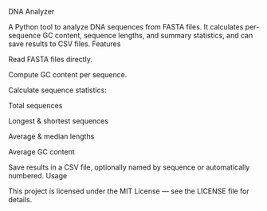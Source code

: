 DNA Analyzer

A Python tool to analyze DNA sequences from FASTA files.
It calculates per-sequence GC content, sequence lengths, and summary statistics, and can save results to CSV files.
Features

Read FASTA files directly.

Compute GC content per sequence.

Calculate sequence statistics:

Total sequences

Longest & shortest sequences

Average & median lengths

Average GC content

Save results in a CSV file, optionally named by sequence or automatically numbered.
Usage




This project is licensed under the MIT License — see the LICENSE file for details.
